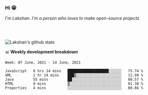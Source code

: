 ### Hi 😁

*I'm Lakshan. I'm a person who loves to make open-source projects*


<br/><br/>

![Lakshan's github stats](https://github-readme-stats.vercel.app/api?username=sandaruwan98&show_icons=true&theme=prussian )<br/>



📊 **Weekly development breakdown**
<!--START_SECTION:waka-->
```text
Week: 07 June, 2021 - 14 June, 2021

JavaScript   8 hrs 14 mins   ███████████████████░░░░░░   75.74 % 
XML          1 hr 24 mins    ███▒░░░░░░░░░░░░░░░░░░░░░   12.99 % 
Java         55 mins         ██░░░░░░░░░░░░░░░░░░░░░░░   08.57 % 
HTML         9 mins          ▒░░░░░░░░░░░░░░░░░░░░░░░░   01.38 % 
Properties   4 mins          ░░░░░░░░░░░░░░░░░░░░░░░░░   00.66 % 
```
<!--END_SECTION:waka-->


